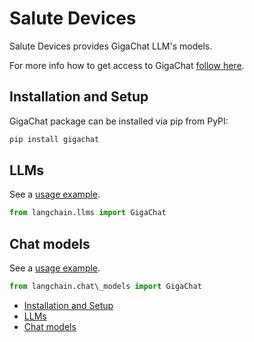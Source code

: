 # Salute Devices

Salute Devices provides GigaChat LLM's models.

For more info how to get access to GigaChat [follow here](https://developers.sber.ru/docs/ru/gigachat/api/integration).

## Installation and Setup[​](#installation-and-setup "Direct link to Installation and Setup")

GigaChat package can be installed via pip from PyPI:

```bash
pip install gigachat  

```

## LLMs[​](#llms "Direct link to LLMs")

See a [usage example](/docs/integrations/llms/gigachat).

```python
from langchain.llms import GigaChat  

```

## Chat models[​](#chat-models "Direct link to Chat models")

See a [usage example](/docs/integrations/chat/gigachat).

```python
from langchain.chat\_models import GigaChat  

```

- [Installation and Setup](#installation-and-setup)
- [LLMs](#llms)
- [Chat models](#chat-models)
